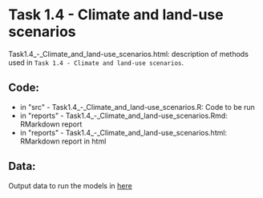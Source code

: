 # Task 1.4 - Climate and land-use scenarios

Task1.4_-_Climate_and_land-use_scenarios.html: description of methods used in `Task 1.4 - Climate and land-use scenarios`.

## Code:

+ in "src" - Task1.4_-_Climate_and_land-use_scenarios.R: Code to be run
+ in "reports" - Task1.4_-_Climate_and_land-use_scenarios.Rmd: RMarkdown report
+ in "reports" - Task1.4_-_Climate_and_land-use_scenarios.html: RMarkdown report in html

## Data:

Output data to run the models in [here]([https://drive.google.com/file/d/1pbE11weqDgNG24Xx2No7ulXFUNIMKlOC/view?usp=sharing](https://bham-my.sharepoint.com/personal/j_sarmentocabral_bham_ac_uk/Documents/BLIZ%20TP%20II%20Blechschmidt%20MS%20II/MetaRange?csf=1&web=1&e=TTohrL))

